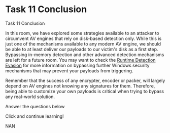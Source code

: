 # Task 11 Conclusion

Task 11 Conclusion

In this room, we have explored some strategies available to an attacker to circumvent AV engines that rely on disk-based detection only. While this is just one of the mechanisms available to any modern AV engine, we should be able to at least deliver our payloads to our victim's disk as a first step. Bypassing in-memory detection and other advanced detection mechanisms are left for a future room. You may want to check the [Runtime Detection Evasion](https://tryhackme.com/room/runtimedetectionevasion) for more information on bypassing further Windows security mechanisms that may prevent your payloads from triggering.

Remember that the success of any encrypter, encoder or packer, will largely depend on AV engines not knowing any signatures for them. Therefore, being able to customize your own payloads is critical when trying to bypass any real-world solution.

Answer the questions below

Click and continue learning!

NAN